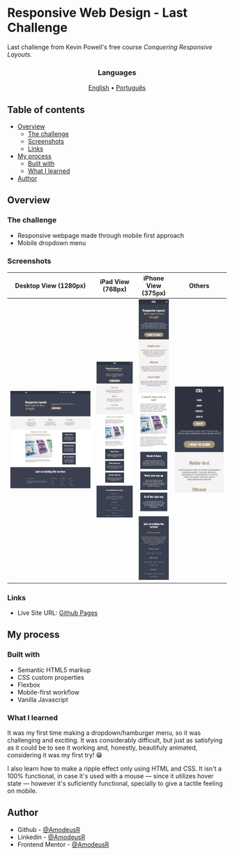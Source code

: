 # Responsive Web Design - Last Challenge

 Last challenge from Kevin Powell's free course *Conquering Responsive Layouts*.

<!-- markdownlint-disable MD033 -->
<h3 align="center">Languages</h3>
<p align="center">
  <a href="#">English</a> • <a href="./lang/README.pt-br.md">Português</a>
</p>
<!-- markdownlin-enable MD033 -->

## Table of contents

- [Overview](#overview)
  - [The challenge](#the-challenge)
  - [Screenshots](#screenshots)
  - [Links](#links)
- [My process](#my-process)
  - [Built with](#built-with)
  - [What I learned](#what-i-learned)
- [Author](#author)

## Overview

### The challenge

- Responsive webpage made through mobile first approach
- Mobile dropdown menu

### Screenshots

| Desktop View (1280px) | iPad View (768px) | iPhone View (375px) | Others |
|---------|-------|------|------|
|![Desktop View (1280px)](./img/page-models/desktop.png)|![iPad View (768px)](./img/page-models/ipad.png)|![iPhone View (375px)](./img/page-models/mobile-iphone.png)| ![Dropdown Menu](./img/page-models/dropdown-menu.png)|

### Links

- Live Site URL: [Github Pages](https://amodeusr.github.io/ResponsiveWebDesign-LastChallenge/)

## My process

### Built with

- Semantic HTML5 markup
- CSS custom properties
- Flexbox
- Mobile-first workflow
- Vanilla Javascript

### What I learned

It was my first time making a dropdown/hamburger menu, so it was challenging and exciting. It was considerably difficult, but just as satisfying as it could be to see it working and, honestly, beautifuly animated, considering it was my first try! 😁

I also learn how to make a ripple effect only using HTML and CSS. It isn't a 100% functional, in case it's used with a mouse — since it utilizes hover state — however it's suficiently functional, specially to give a tactile feeling on mobile.

## Author

- Github - [@AmodeusR](https://www.your-site.com)
- Linkedin - [@AmodeusR](https://www.linkedin.com/in/AmodeusR)
- Frontend Mentor - [@AmodeusR](https://www.frontendmentor.io/profile/AmodeusR)
